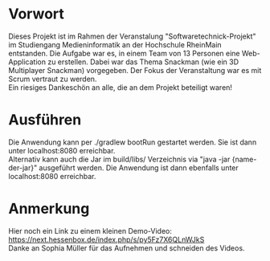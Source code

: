 # Vorwort
Dieses Projekt ist im Rahmen der Veranstalung "Softwaretechnick-Projekt" im Studiengang Medieninformatik an der Hochschule RheinMain entstanden. Die Aufgabe war es, in einem Team von 13 Personen eine Web-Application zu erstellen. Dabei war das Thema Snackman (wie ein 3D Multiplayer Snackman) vorgegeben. Der Fokus der Veranstaltung war es mit Scrum vertraut zu werden.  
Ein riesiges Dankeschön an alle, die an dem Projekt beteiligt waren!  

# Ausführen
Die Anwendung kann per ./gradlew bootRun gestartet werden. Sie ist dann unter localhost:8080 erreichbar.  
Alternativ kann auch die Jar im build/libs/ Verzeichnis via "java -jar {name-der-jar}" ausgeführt werden. Die Anwendung ist dann ebenfalls unter localhost:8080 erreichbar.  

# Anmerkung
Hier noch ein Link zu einem kleinen Demo-Video: https://next.hessenbox.de/index.php/s/py5Fz7X6QLnWJkS  
Danke an Sophia Müller für das Aufnehmen und schneiden des Videos.
